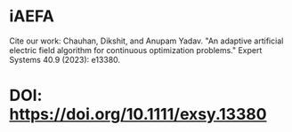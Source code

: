 # iAEFA

 Cite our work: Chauhan, Dikshit, and Anupam Yadav. "An adaptive artificial electric field algorithm for continuous optimization problems." Expert Systems 40.9 (2023): e13380.
# DOI: https://doi.org/10.1111/exsy.13380
